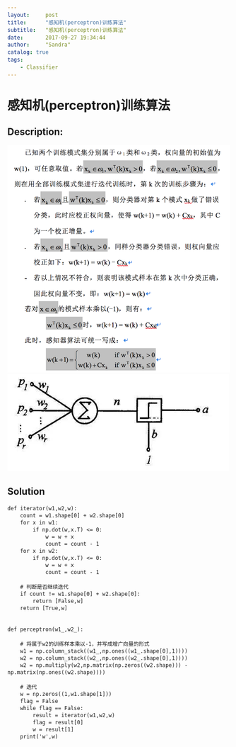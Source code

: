 ```yaml
---
layout:     post
title:      "感知机(perceptron)训练算法"
subtitle:   "感知机(perceptron)训练算法"
date:       2017-09-27 19:34:44 
author:     "Sandra"
catalog: true
tags:
    - Classifier
---
```


# 感知机(perceptron)训练算法

## Description:

<img src="/img/in-post/perceptron-1.png">
<img src="/img/in-post/perceptron-2.jpg">

## Solution
	def iterator(w1,w2,w):
	    count = w1.shape[0] + w2.shape[0]
	    for x in w1:
	        if np.dot(w,x.T) <= 0:
	            w = w + x
	            count = count - 1
	    for x in w2:
	        if np.dot(w,x.T) <= 0:
	            w = w + x
	            count = count - 1
	    
	    # 判断是否继续迭代
	    if count != w1.shape[0] + w2.shape[0]:
	        return [False,w]
	    return [True,w]
	    

	def perceptron(w1_,w2_):
	    
	    # 将属于w2的训练样本乘以-1，并写成增广向量的形式
	    w1 = np.column_stack((w1_,np.ones((w1_.shape[0],1))))
	    w2 = np.column_stack((w2_,np.ones((w2_.shape[0],1))))  
	    w2 = np.multiply(w2,np.matrix(np.zeros((w2.shape))) - np.matrix(np.ones((w2.shape))))
	    
	    # 迭代
	    w = np.zeros((1,w1.shape[1]))
	    flag = False
	    while flag == False:
	        result = iterator(w1,w2,w)
	        flag = result[0]
	        w = result[1]
	    print('w',w)